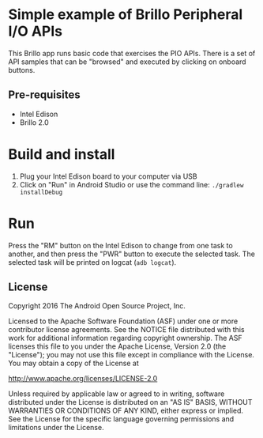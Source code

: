 Simple example of Brillo Peripheral I/O APIs
============================================

This Brillo app runs basic code that exercises the PIO APIs. There is a set of API samples that
can be "browsed" and executed by clicking on onboard buttons.

Pre-requisites
--------------

- Intel Edison
- Brillo 2.0


Build and install
=================

1. Plug your Intel Edison board to your computer via USB
2. Click on "Run" in Android Studio or use the command line: `./gradlew installDebug`


Run
===

Press the "RM" button on the Intel Edison to change from one task to another, and then press the
"PWR" button to execute the selected task. The selected task will be printed on
logcat (`adb logcat`).


License
-------

Copyright 2016 The Android Open Source Project, Inc.

Licensed to the Apache Software Foundation (ASF) under one or more contributor
license agreements.  See the NOTICE file distributed with this work for
additional information regarding copyright ownership.  The ASF licenses this
file to you under the Apache License, Version 2.0 (the "License"); you may not
use this file except in compliance with the License.  You may obtain a copy of
the License at

  http://www.apache.org/licenses/LICENSE-2.0

Unless required by applicable law or agreed to in writing, software
distributed under the License is distributed on an "AS IS" BASIS, WITHOUT
WARRANTIES OR CONDITIONS OF ANY KIND, either express or implied.  See the
License for the specific language governing permissions and limitations under
the License.

